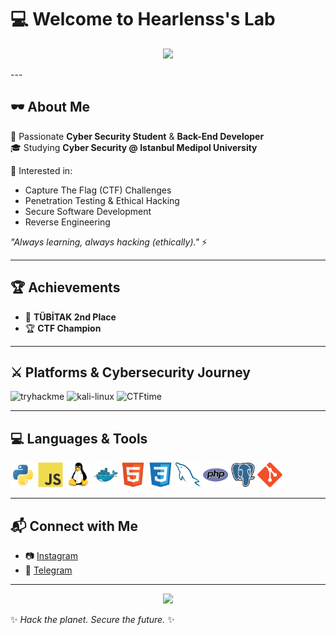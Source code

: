 # 💻 Welcome to Hearlenss's Lab  
<p align="center">
<img src="https://media.giphy.com/media/oEI9uBYSzLpBK/giphy.gif" width="800"/>
</p>
---

## 🕶️ About Me  
🚀 Passionate **Cyber Security Student** & **Back-End Developer**  
🎓 Studying **Cyber Security @ Istanbul Medipol University**  

🔐 Interested in:  
- Capture The Flag (CTF) Challenges  
- Penetration Testing & Ethical Hacking  
- Secure Software Development  
- Reverse Engineering  

*"Always learning, always hacking (ethically)."* ⚡  

---

## 🏆 Achievements  
- 🥈 **TÜBİTAK 2nd Place**  
- 🏆 **CTF Champion**  

---

## ⚔️ Platforms & Cybersecurity Journey
<p align="left">
  <img src="https://tryhackme-badges.s3.amazonaws.com/TryHackMe.png" alt="tryhackme" width="120" />
  <img src="https://www.kali.org/images/kali-logo.svg" alt="kali-linux" width="80"/>
  <img src="https://ctftime.org/static/images/ctftime-logo.png" alt="CTFtime" width="120"/>
</p>

---

## 💻 Languages & Tools  
<p align="left">
  <img src="https://raw.githubusercontent.com/devicons/devicon/master/icons/python/python-original.svg" width="40" height="40"/> 
  <img src="https://raw.githubusercontent.com/devicons/devicon/master/icons/javascript/javascript-original.svg" width="40" height="40"/> 
  <img src="https://raw.githubusercontent.com/devicons/devicon/master/icons/linux/linux-original.svg" width="40" height="40"/> 
  <img src="https://raw.githubusercontent.com/devicons/devicon/master/icons/docker/docker-original.svg" width="40" height="40"/> 
  <img src="https://raw.githubusercontent.com/devicons/devicon/master/icons/html5/html5-original.svg" width="40" height="40"/> 
  <img src="https://raw.githubusercontent.com/devicons/devicon/master/icons/css3/css3-original.svg" width="40" height="40"/> 
  <img src="https://raw.githubusercontent.com/devicons/devicon/master/icons/mysql/mysql-original.svg" width="40" height="40"/> 
  <img src="https://raw.githubusercontent.com/devicons/devicon/master/icons/php/php-original.svg" width="40" height="40"/> 
  <img src="https://raw.githubusercontent.com/devicons/devicon/master/icons/postgresql/postgresql-original.svg" width="40" height="40"/> 
  <img src="https://raw.githubusercontent.com/devicons/devicon/master/icons/git/git-original.svg" width="40" height="40"/> 
</p>

---

## 📬 Connect with Me  
- 📷 [Instagram](https://instagram.com/USERNAME)  
- 💬 [Telegram](https://t.me/USERNAME)  

---

<p align="center">
<img src="https://media.giphy.com/media/oEI9uBYSzLpBK/giphy.gif" width="800"/>
</p>  

✨ *Hack the planet. Secure the future.* ✨